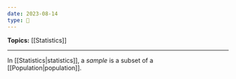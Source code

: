 ```yaml
---
date: 2023-08-14
type: 🧠
---
```


**Topics:** [[Statistics]]

---

In [[Statistics|statistics]], a _sample_ is a subset of a [[Population|population]].
